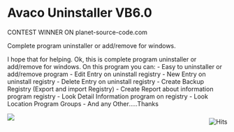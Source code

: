 # Avaco Uninstaller VB6.0

CONTEST WINNER ON planet-source-code.com

Complete program uninstaller or add/remove for windows.

I hope that for helping. Ok, this is complete program uninstaller or add/remove for windows. On this program you can: - Easy to uninstaller or add/remove program - Edit Entry on uninstall registry - New Entry on uninstall registry - Delete Entry on uninstall registry - Create Backup Registry (Export and import Registry) - Create Report about information program registry - Look Detail Information program on registry - Look Location Program Groups - And any Other.....Thanks

<img border="0" src="https://2.bp.blogspot.com/_DbZ_bhfkJi4/SpHW_9pr5SI/AAAAAAAAADk/aGddV-0BBf8/s1600/avaco.jpg" />

<img style="float:right; padding-top:10px" src="https://hits.seeyoufarm.com/api/count/incr/badge.svg?url=https%3A%2F%2Fbuananetpbun.github.io%2F&count_bg=%23C83D3D&title_bg=%23555555&icon=&icon_color=%23E7E7E7&title=hits&edge_flat=false" alt="Hits"/>
